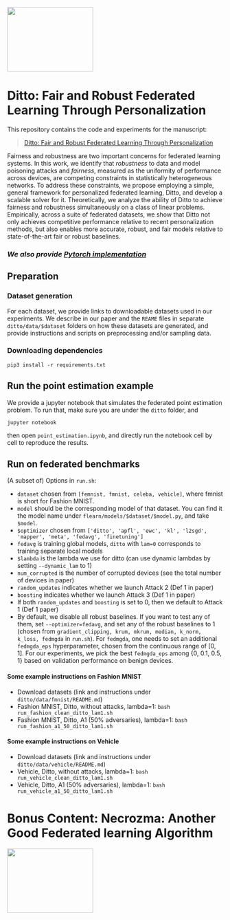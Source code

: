 <img width="200" height="150" src="https://user-images.githubusercontent.com/14993256/109053987-54418f80-76ab-11eb-98bd-2c119d8a61ce.gif">

# Ditto: Fair and Robust Federated Learning Through Personalization

This repository contains the code and experiments for the manuscript:

> [Ditto: Fair and Robust Federated Learning Through Personalization](https://arxiv.org/abs/2012.04221)
>

Fairness and robustness are two important concerns for federated learning systems.
In this work, we identify that *robustness* to data and model poisoning attacks and *fairness*, measured as the uniformity of performance across devices, are competing constraints in statistically heterogeneous networks. 
To address these constraints, we propose employing a simple, general framework for personalized federated learning, Ditto, and develop a scalable solver for it. 
Theoretically, we  analyze the ability of Ditto to achieve
fairness and robustness simultaneously on a class of linear problems.
Empirically, across a suite of federated datasets, we show that Ditto not only achieves competitive performance relative to recent personalization methods, but also enables more accurate, robust, and fair models relative to state-of-the-art fair or robust baselines.



### *We also provide [Pytorch implementation](https://github.com/s-huu/Ditto)*



## Preparation

### Dataset generation

For each dataset, we provide links to downloadable datasets used in our experiments. We describe in our paper and the `REAME` files in separate `ditto/data/$dataset` folders on how these datasets are generated, and provide instructions and scripts on preprocessing and/or sampling data.


### Downloading dependencies

```
pip3 install -r requirements.txt
``` 

## Run the point estimation example

We provide a jupyter notebook that simulates the federated point estimation problem. To run that, make sure you are under the `ditto` folder, and 

```
jupyter notebook
```
then open `point_estimation.ipynb`, and directly run the notebook cell by cell to reproduce the results.

## Run on federated benchmarks

(A subset of) Options in `run.sh`:

* `dataset` chosen from `[femnist, fmnist, celeba, vehicle]`, where fmnist is short for Fashion MNIST.
*  `model` should be the corresponding model of that dataset. You can find it the model name under `flearn/models/$dataset/$model.py`, and take `$model`.
* `$optimizer` chosen from `['ditto', 'apfl', 'ewc', 'kl', 'l2sgd', 'mapper', 'meta', 'fedavg', 'finetuning']`
* `fedavg` is training global models, `ditto` with `lam=0` corresponds to training separate local models
* `$lambda` is the lambda we use for ditto (can use dynamic lambdas by setting `--dynamic_lam` to 1)
* `num_corrupted` is the number of corrupted devices (see the total number of devices in paper)
* `random_updates` indicates whether we launch Attack 2 (Def 1 in paper)
* `boosting` indicates whether we launch Attack 3 (Def 1 in paper)
* If both `random_updates` and `boosting` is set to 0, then we default to Attack 1 (Def 1 paper)
* By default, we disable all robust baselines. If you want to test any of them, set `--optimizer=fedavg`, and set any of the robust baselines to 1 (chosen from `gradient_clipping, krum, mkrum, median, k_norm, k_loss, fedmgda` in `run.sh`). For `fedmgda`, one needs to set an additional `fedmgda_eps` hyperparameter, chosen from the continuous range of [0, 1]. For our experiments, we pick the best `fedmgda_eps` among {0, 0.1, 0.5, 1} based on validation performance on benign devices.

#### Some example instructions on Fashion MNIST
* Download datasets (link and instructions under `ditto/data/fmnist/README.md`)
* Fashion MNIST, Ditto, without attacks, lambda=1: `bash run_fashion_clean_ditto_lam1.sh`
* Fashion MNIST, Ditto, A1 (50% adversaries), lambda=1: `bash run_fashion_a1_50_ditto_lam1.sh`

#### Some example instructions on Vehicle
* Download datasets (link and instructions under `ditto/data/vehicle/README.md`)
* Vehicle, Ditto, without attacks, lambda=1: `bash run_vehicle_clean_ditto_lam1.sh`
* Vehicle, Ditto, A1 (50% adversaries), lambda=1: `bash run_vehicle_a1_50_ditto_lam1.sh`

# Bonus Content: Necrozma: Another Good Federated learning Algorithm

<img width="200" height="150" src="https://www.deviantart.com/vuluvala2008/art/Necrozma-s-860132874">
